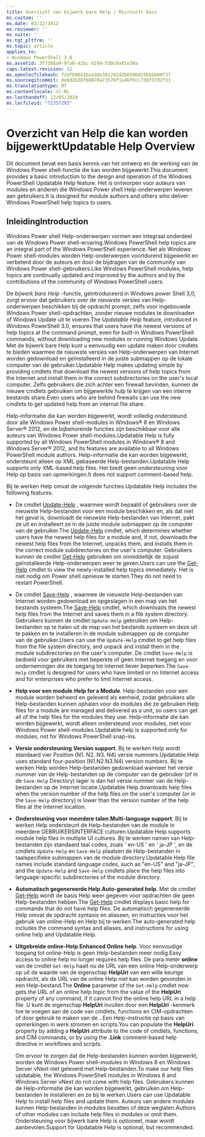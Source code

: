```yaml
---
title: Overzicht van bijwerk bare Help | Microsoft Docs
ms.custom: ''
ms.date: 03/22/2012
ms.reviewer: ''
ms.suite: ''
ms.tgt_pltfrm: ''
ms.topic: article
applies_to:
- Windows PowerShell 3.0
ms.assetid: 3f7388a9-9fa8-42bc-b294-538c9a01e30a
caps.latest.revision: 12
ms.openlocfilehash: f2dfb9642ba2dde38124142b659b425bbbb00f37
ms.sourcegitcommit: debd2b38fb8070a7357bf1a4bf9cc736f3702f31
ms.translationtype: MT
ms.contentlocale: nl-NL
ms.lasthandoff: 12/05/2019
ms.locfileid: "72357293"
---
```

# <a name="updatable-help-overview"></a><span data-ttu-id="e309e-102">Overzicht van Help die kan worden bijgewerkt</span><span class="sxs-lookup"><span data-stu-id="e309e-102">Updatable Help Overview</span></span>

<span data-ttu-id="e309e-103">Dit document bevat een basis kennis van het ontwerp en de werking van de Windows Power shell-functie die kan worden bijgewerkt.</span><span class="sxs-lookup"><span data-stu-id="e309e-103">This document provides a basic introduction to the design and operation of the Windows PowerShell Updatable Help feature.</span></span> <span data-ttu-id="e309e-104">Het is ontworpen voor auteurs van modules en anderen die Windows Power shell Help-onderwerpen leveren aan gebruikers.</span><span class="sxs-lookup"><span data-stu-id="e309e-104">It is designed for module authors and others who deliver Windows PowerShell help topics to users.</span></span>

## <a name="introduction"></a><span data-ttu-id="e309e-105">Inleiding</span><span class="sxs-lookup"><span data-stu-id="e309e-105">Introduction</span></span>

<span data-ttu-id="e309e-106">Windows Power shell Help-onderwerpen vormen een integraal onderdeel van de Windows Power shell-ervaring.</span><span class="sxs-lookup"><span data-stu-id="e309e-106">Windows PowerShell help topics are an integral part of the Windows PowerShell experience.</span></span> <span data-ttu-id="e309e-107">Net als Windows Power shell-modules worden Help-onderwerpen voortdurend bijgewerkt en verbeterd door de auteurs en door de bijdragen van de community van Windows Power shell-gebruikers.</span><span class="sxs-lookup"><span data-stu-id="e309e-107">Like Windows PowerShell modules, help topics are continually updated and improved by the authors and by the contributions of the community of Windows PowerShell users.</span></span>

<span data-ttu-id="e309e-108">De *bijwerk bare Help* -functie, geïntroduceerd in Windows power Shell 3,0, zorgt ervoor dat gebruikers over de nieuwste versies van Help-onderwerpen beschikken bij de opdracht prompt, zelfs voor ingebouwde Windows Power shell-opdrachten, zonder nieuwe modules te downloaden of Windows Update uit te voeren.</span><span class="sxs-lookup"><span data-stu-id="e309e-108">The *Updatable Help* feature, introduced in Windows PowerShell 3.0, ensures that users have the newest versions of help topics at the command prompt, even for built-in Windows PowerShell commands, without downloading new modules or running Windows Update.</span></span> <span data-ttu-id="e309e-109">Met de bijwerk bare Help kunt u eenvoudig een update maken door cmdlets te bieden waarmee de nieuwste versies van Help-onderwerpen van Internet worden gedownload en geïnstalleerd in de juiste submappen op de lokale computer van de gebruiker.</span><span class="sxs-lookup"><span data-stu-id="e309e-109">Updatable Help makes updating simple by providing cmdlets that download the newest versions of help topics from the Internet and install them in the correct subdirectories on the user's local computer.</span></span> <span data-ttu-id="e309e-110">Zelfs gebruikers die zich achter een firewall bevinden, kunnen de nieuwe cmdlets gebruiken om bijgewerkte hulp te krijgen van een interne bestands share.</span><span class="sxs-lookup"><span data-stu-id="e309e-110">Even users who are behind firewalls can use the new cmdlets to get updated help from an internal file share.</span></span>

<span data-ttu-id="e309e-111">Help-informatie die kan worden bijgewerkt, wordt volledig ondersteund door alle Windows Power shell-modules in Windows® 8 en Windows Server® 2012, en de bijbehorende functies zijn beschikbaar voor alle auteurs van Windows Power shell-modules.</span><span class="sxs-lookup"><span data-stu-id="e309e-111">Updatable Help is fully supported by all Windows PowerShell modules in Windows® 8 and Windows Server® 2012, and its features are available to all Windows PowerShell module authors.</span></span> <span data-ttu-id="e309e-112">Help-informatie die kan worden bijgewerkt, ondersteunt alleen op XML gebaseerde Help-bestanden.</span><span class="sxs-lookup"><span data-stu-id="e309e-112">Updatable Help supports only XML-based help files.</span></span> <span data-ttu-id="e309e-113">Het biedt geen ondersteuning voor Help op basis van opmerkingen.</span><span class="sxs-lookup"><span data-stu-id="e309e-113">It does not support comment-based help.</span></span>

<span data-ttu-id="e309e-114">Bij te werken Help omvat de volgende functies.</span><span class="sxs-lookup"><span data-stu-id="e309e-114">Updatable Help includes the following features.</span></span>

- <span data-ttu-id="e309e-115">De cmdlet [Update-Help](/powershell/module/Microsoft.PowerShell.Core/Update-Help) , waarmee wordt bepaald of gebruikers over de nieuwste Help-bestanden voor een module beschikken en, als dat niet het geval is, downloadt de nieuwste Help-bestanden van Internet, pakt ze uit en installeert ze in de juiste module submappen op de computer van de gebruiker.</span><span class="sxs-lookup"><span data-stu-id="e309e-115">The [Update-Help](/powershell/module/Microsoft.PowerShell.Core/Update-Help) cmdlet, which determines whether users have the newest help files for a module and, if not, downloads the newest help files from the Internet, unpacks them, and installs them in the correct module subdirectories on the user's computer.</span></span>
  <span data-ttu-id="e309e-116">Gebruikers kunnen de cmdlet [Get-Help](/powershell/module/Microsoft.PowerShell.Core/Get-Help) gebruiken om onmiddellijk de zojuist geïnstalleerde Help-onderwerpen weer te geven.</span><span class="sxs-lookup"><span data-stu-id="e309e-116">Users can use the [Get-Help](/powershell/module/Microsoft.PowerShell.Core/Get-Help) cmdlet to view the newly-installed help topics immediately.</span></span>
  <span data-ttu-id="e309e-117">Het is niet nodig om Power shell opnieuw te starten.</span><span class="sxs-lookup"><span data-stu-id="e309e-117">They do not need to restart PowerShell.</span></span>

- <span data-ttu-id="e309e-118">De cmdlet [Save-Help](/powershell/module/Microsoft.PowerShell.Core/Save-Help) , waarmee de nieuwste Help-bestanden van Internet worden gedownload en opgeslagen in een map van het bestands systeem.</span><span class="sxs-lookup"><span data-stu-id="e309e-118">The [Save-Help](/powershell/module/Microsoft.PowerShell.Core/Save-Help) cmdlet, which downloads the newest help files from the Internet and saves them in a file system directory.</span></span> <span data-ttu-id="e309e-119">Gebruikers kunnen de cmdlet `Update-Help` gebruiken om Help-bestanden op te halen uit de map van het bestands systeem en deze uit te pakken en te installeren in de module submappen op de computer van de gebruiker.</span><span class="sxs-lookup"><span data-stu-id="e309e-119">Users can use the `Update-Help` cmdlet to get help files from the file system directory, and unpack and install them in the module subdirectories on the user's computer.</span></span> <span data-ttu-id="e309e-120">De cmdlet `Save-Help` is bedoeld voor gebruikers met beperkte of geen Internet toegang en voor ondernemingen die de toegang tot internet liever beperken.</span><span class="sxs-lookup"><span data-stu-id="e309e-120">The `Save-Help` cmdlet is designed for users who have limited or no Internet access and for enterprises who prefer to limit Internet access.</span></span>

- <span data-ttu-id="e309e-121">**Help voor een module**.</span><span class="sxs-lookup"><span data-stu-id="e309e-121">**Help for a Module**.</span></span> <span data-ttu-id="e309e-122">Help-bestanden voor een module worden beheerd en geleverd als eenheid, zodat gebruikers alle Help-bestanden kunnen ophalen voor de modules die ze gebruiken.</span><span class="sxs-lookup"><span data-stu-id="e309e-122">Help files for a module are managed and delivered as a unit, so users can get all of the help files for the modules they use.</span></span> <span data-ttu-id="e309e-123">Help-informatie die kan worden bijgewerkt, wordt alleen ondersteund voor modules, niet voor Windows Power shell-modules.</span><span class="sxs-lookup"><span data-stu-id="e309e-123">Updatable help is supported only for modules, not for Windows PowerShell snap-ins.</span></span>

- <span data-ttu-id="e309e-124">**Versie ondersteuning**.</span><span class="sxs-lookup"><span data-stu-id="e309e-124">**Version support**.</span></span> <span data-ttu-id="e309e-125">Bij te werken Help wordt standaard vier Position (N1. N2. N3. N4) versie nummers.</span><span class="sxs-lookup"><span data-stu-id="e309e-125">Updatable Help uses standard four-position (N1.N2.N3.N4) version numbers.</span></span> <span data-ttu-id="e309e-126">Bij te werken Help worden Help-bestanden gedownload wanneer het versie nummer van de Help-bestanden op de computer van de gebruiker (of in de `Save-Help` Directory) lager is dan het versie nummer van de Help-bestanden op de Internet locatie.</span><span class="sxs-lookup"><span data-stu-id="e309e-126">Updatable Help downloads help files when the version number of the help files on the user's computer (or in the `Save-Help` directory) is lower than the version number of the  help files at the Internet location.</span></span>

- <span data-ttu-id="e309e-127">**Ondersteuning voor meerdere talen**.</span><span class="sxs-lookup"><span data-stu-id="e309e-127">**Multi-language support**.</span></span> <span data-ttu-id="e309e-128">Bij te werken Help ondersteunt de Help-bestanden van de module in meerdere GEBRUIKERSINTERFACE culturen.</span><span class="sxs-lookup"><span data-stu-id="e309e-128">Updatable Help supports module help files in multiple UI cultures.</span></span> <span data-ttu-id="e309e-129">Bij te werken namen van Help-bestanden zijn standaard taal codes, zoals ' en-US ' en ' ja-JP ', en de cmdlets `Update-Help` en `Save-Help` plaatsen de Help-bestanden in taalspecifieke submappen van de module directory.</span><span class="sxs-lookup"><span data-stu-id="e309e-129">Updatable Help file names include standard language codes, such as "en-US" and "ja-JP", and the `Update-Help` and `Save-Help` cmdlets place the help files into language-specific subdirectories of the module directory.</span></span>

- <span data-ttu-id="e309e-130">**Automatisch gegenereerde Help**.</span><span class="sxs-lookup"><span data-stu-id="e309e-130">**Auto-generated help**.</span></span> <span data-ttu-id="e309e-131">Met de cmdlet [Get-Help](/powershell/module/Microsoft.PowerShell.Core/Get-Help) wordt de basis Help weer gegeven voor opdrachten die geen Help-bestanden hebben.</span><span class="sxs-lookup"><span data-stu-id="e309e-131">The [Get-Help](/powershell/module/Microsoft.PowerShell.Core/Get-Help) cmdlet displays basic help for commands that do not have help files.</span></span> <span data-ttu-id="e309e-132">De automatisch gegenereerde Help omvat de opdracht syntaxis en aliassen, en instructies voor het gebruik van online-Help en Help bij te werken.</span><span class="sxs-lookup"><span data-stu-id="e309e-132">The auto-generated help includes the command syntax and aliases, and instructions for using online help and Updatable Help.</span></span>

- <span data-ttu-id="e309e-133">**Uitgebreide online-Help**.</span><span class="sxs-lookup"><span data-stu-id="e309e-133">**Enhanced Online help**.</span></span> <span data-ttu-id="e309e-134">Voor eenvoudige toegang tot online-Help is geen Help-bestanden meer nodig.</span><span class="sxs-lookup"><span data-stu-id="e309e-134">Easy access to online help no longer requires help files.</span></span> <span data-ttu-id="e309e-135">De para meter **online** van de cmdlet `Get-Help` haalt nu de URL van een online Help-onderwerp op uit de waarde van de eigenschap **HelpUri** van een wille keurige opdracht, als de URL van de online Help niet kan worden gevonden in een Help-bestand.</span><span class="sxs-lookup"><span data-stu-id="e309e-135">The **Online** parameter of the `Get-Help` cmdlet now gets the URL of an online help topic from the value of the **HelpUri** property of any command, if it cannot find the online help URL in a help file.</span></span> <span data-ttu-id="e309e-136">U kunt de eigenschap **HelpUri** invullen door een **HelpUri** -kenmerk toe te voegen aan de code van cmdlets, functions en CIM-opdrachten of door gebruik te maken van de **.** Een Help-instructie op basis van opmerkingen in werk stromen en scripts.</span><span class="sxs-lookup"><span data-stu-id="e309e-136">You can populate the **HelpUri** property by adding a **HelpUri** attribute to the code of cmdlets, functions, and CIM commands, or by using the **.Link** comment-based help directive in workflows and scripts.</span></span>

  <span data-ttu-id="e309e-137">Om ervoor te zorgen dat de Help-bestanden kunnen worden bijgewerkt, worden de Windows Power shell-modules in Windows 8 en Windows Server vNext niet geleverd met Help-bestanden.</span><span class="sxs-lookup"><span data-stu-id="e309e-137">To make our help files updatable, the Windows PowerShell modules in Windows 8 and Windows Server vNext do not come with help files.</span></span> <span data-ttu-id="e309e-138">Gebruikers kunnen de Help-informatie die kan worden bijgewerkt, gebruiken om Help-bestanden te installeren en ze bij te werken.</span><span class="sxs-lookup"><span data-stu-id="e309e-138">Users can use Updatable Help to install help files and update them.</span></span> <span data-ttu-id="e309e-139">Auteurs van andere modules kunnen Help-bestanden in modules bevatten of deze weglaten.</span><span class="sxs-lookup"><span data-stu-id="e309e-139">Authors of other modules can include help files in modules or omit them.</span></span> <span data-ttu-id="e309e-140">Ondersteuning voor bijwerk bare Help is optioneel, maar wordt aanbevolen.</span><span class="sxs-lookup"><span data-stu-id="e309e-140">Support for Updatable Help is optional, but recommended.</span></span>

